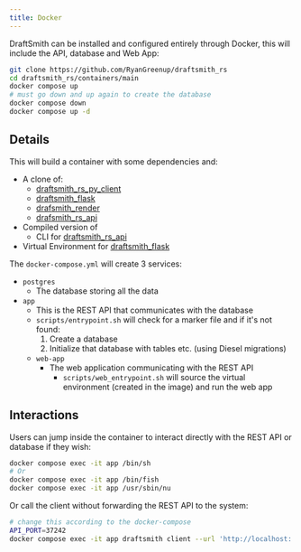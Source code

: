 ```yaml
---
title: Docker
---
```


DraftSmith can be installed and configured entirely through Docker,
this will include the API, database and Web App:

```bash
git clone https://github.com/RyanGreenup/draftsmith_rs
cd draftsmith_rs/containers/main
docker compose up
# must go down and up again to create the database
docker compose down
docker compose up -d
```

## Details

This will build a container with some dependencies and:

- A clone of:
    - [draftsmith_rs_py_client](https://github.com/RyanGreenup/draftsmith_rs_py_client)
    - [draftsmith_flask](https://github.com/RyanGreenup/draftsmith_flask)
    - [drafsmith_render](https://github.com/RyanGreenup/draftsmith_render)
    - [drafsmith_rs_api](https://github.com/RyanGreenup/draftsmith_rs_api)
- Compiled version of
    - CLI for [draftsmith_rs_api](https://github.com/RyanGreenup/draftsmith_rs_api)
- Virtual Environment for [draftsmith_flask](https://github.com/RyanGreenup/draftsmith_flask)

The `docker-compose.yml` will create 3 services:

- `postgres`
    -  The database storing all the data
- `app`
    - This is the REST API that communicates with the database
    - `scripts/entrypoint.sh` will check for a marker file and if it's not found:
        1. Create a database
        2. Initialize that database with tables etc. (using Diesel migrations)
    - `web-app`
        - The web application communicating with the REST API
            - `scripts/web_entrypoint.sh` will source the virtual environment (created in the image) and run the web app

## Interactions

Users can jump inside the container to interact directly with the REST API or database if they wish:

```bash
docker compose exec -it app /bin/sh
# Or
docker compose exec -it app /bin/fish
docker compose exec -it app /usr/sbin/nu
```

Or call the client without forwarding the REST API to the system:

```bash
# change this according to the docker-compose
API_PORT=37242
docker compose exec -it app draftsmith client --url 'http://localhost:'$API_PORT notes tree | jq
```

